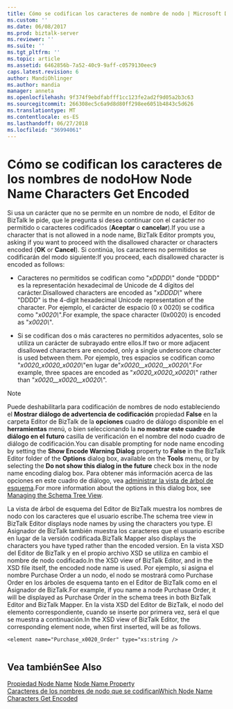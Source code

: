 ```yaml
---
title: Cómo se codifican los caracteres de nombre de nodo | Microsoft Docs
ms.custom: ''
ms.date: 06/08/2017
ms.prod: biztalk-server
ms.reviewer: ''
ms.suite: ''
ms.tgt_pltfrm: ''
ms.topic: article
ms.assetid: 6462856b-7a52-40c9-9aff-c0579130eec9
caps.latest.revision: 6
author: MandiOhlinger
ms.author: mandia
manager: anneta
ms.openlocfilehash: 9f374f9ebdfabfff1cc123fe2ad2f9d05a2b3c63
ms.sourcegitcommit: 266308ec5c6a9d8d80ff298ee6051b4843c5d626
ms.translationtype: MT
ms.contentlocale: es-ES
ms.lasthandoff: 06/27/2018
ms.locfileid: "36994061"
---
```

# <a name="how-node-name-characters-get-encoded"></a><span data-ttu-id="c69e6-102">Cómo se codifican los caracteres de los nombres de nodo</span><span class="sxs-lookup"><span data-stu-id="c69e6-102">How Node Name Characters Get Encoded</span></span>
<span data-ttu-id="c69e6-103">Si usa un carácter que no se permite en un nombre de nodo, el Editor de BizTalk le pide, que le pregunta si desea continuar con el carácter no permitido o caracteres codificados (**Aceptar** o **cancelar**).</span><span class="sxs-lookup"><span data-stu-id="c69e6-103">If you use a character that is not allowed in a node name, BizTalk Editor prompts you, asking if you want to proceed with the disallowed character or characters encoded (**OK** or **Cancel**).</span></span> <span data-ttu-id="c69e6-104">Si continúa, los caracteres no permitidos se codificarán del modo siguiente:</span><span class="sxs-lookup"><span data-stu-id="c69e6-104">If you proceed, each disallowed character is encoded as follows:</span></span>  
  
- <span data-ttu-id="c69e6-105">Caracteres no permitidos se codifican como "*xDDDD\\*" donde "DDDD" es la representación hexadecimal de Unicode de 4 dígitos del carácter.</span><span class="sxs-lookup"><span data-stu-id="c69e6-105">Disallowed characters are encoded as "*xDDDD\\*" where "DDDD" is the 4-digit hexadecimal Unicode representation of the character.</span></span> <span data-ttu-id="c69e6-106">Por ejemplo, el carácter de espacio (0 x 0020) se codifica como "*x0020\\*".</span><span class="sxs-lookup"><span data-stu-id="c69e6-106">For example, the space character (0x0020) is encoded as "*x0020\\*".</span></span>  
  
- <span data-ttu-id="c69e6-107">Si se codifican dos o más caracteres no permitidos adyacentes, solo se utiliza un carácter de subrayado entre ellos.</span><span class="sxs-lookup"><span data-stu-id="c69e6-107">If two or more adjacent disallowed characters are encoded, only a single underscore character is used between them.</span></span> <span data-ttu-id="c69e6-108">Por ejemplo, tres espacios se codifican como "*x0020_x0020_x0020\\*"en lugar de"*x0020\__x0020\__x0020\\*".</span><span class="sxs-lookup"><span data-stu-id="c69e6-108">For example, three spaces are encoded as "*x0020_x0020_x0020\\*" rather than "*x0020\__x0020\__x0020\\*".</span></span>  
  
> [!NOTE]
>  <span data-ttu-id="c69e6-109">Puede deshabilitarla para codificación de nombres de nodo estableciendo el **Mostrar diálogo de advertencia de codificación** propiedad **False** en la carpeta Editor de BizTalk de la **opciones** cuadro de diálogo disponible en el **herramientas** menú, o bien seleccionando la **no mostrar este cuadro de diálogo en el futuro** casilla de verificación en el nombre del nodo cuadro de diálogo de codificación.</span><span class="sxs-lookup"><span data-stu-id="c69e6-109">You can disable prompting for node name encoding by setting the **Show Encode Warning Dialog** property to **False** in the BizTalk Editor folder of the **Options** dialog box, available on the **Tools** menu, or by selecting the **Do not show this dialog in the future** check box in the node name encoding dialog box.</span></span> <span data-ttu-id="c69e6-110">Para obtener más información acerca de las opciones en este cuadro de diálogo, vea [administrar la vista de árbol de esquema](../core/how-to-manage-the-schema-tree-view.md).</span><span class="sxs-lookup"><span data-stu-id="c69e6-110">For more information about the options in this dialog box, see [Managing the Schema Tree View](../core/how-to-manage-the-schema-tree-view.md).</span></span>  
  
 <span data-ttu-id="c69e6-111">La vista de árbol de esquema del Editor de BizTalk muestra los nombres de nodo con los caracteres que el usuario escribe.</span><span class="sxs-lookup"><span data-stu-id="c69e6-111">The schema tree view in BizTalk Editor displays node names by using the characters you type.</span></span> <span data-ttu-id="c69e6-112">El Asignador de BizTalk también muestra los caracteres que el usuario escribe en lugar de la versión codificada.</span><span class="sxs-lookup"><span data-stu-id="c69e6-112">BizTalk Mapper also displays the characters you have typed rather than the encoded version.</span></span> <span data-ttu-id="c69e6-113">En la vista XSD del Editor de BizTalk y en el propio archivo XSD se utiliza en cambio el nombre de nodo codificado.</span><span class="sxs-lookup"><span data-stu-id="c69e6-113">In the XSD view of BizTalk Editor, and in the XSD file itself, the encoded node name is used.</span></span> <span data-ttu-id="c69e6-114">Por ejemplo, si asigna el nombre Purchase Order a un nodo, el nodo se mostrará como Purchase Order en los árboles de esquema tanto en el Editor de BizTalk como en el Asignador de BizTalk.</span><span class="sxs-lookup"><span data-stu-id="c69e6-114">For example, if you name a node Purchase Order, it will be displayed as Purchase Order in the schema trees in both BizTalk Editor and BizTalk Mapper.</span></span> <span data-ttu-id="c69e6-115">En la vista XSD del Editor de BizTalk, el nodo del elemento correspondiente, cuando se inserte por primera vez, será el que se muestra a continuación.</span><span class="sxs-lookup"><span data-stu-id="c69e6-115">In the XSD view of BizTalk Editor, the corresponding element node, when first inserted, will be as follows.</span></span>  
  
```  
<element name="Purchase_x0020_Order" type="xs:string />  
  
```  
  
## <a name="see-also"></a><span data-ttu-id="c69e6-116">Vea también</span><span class="sxs-lookup"><span data-stu-id="c69e6-116">See Also</span></span>  
 <span data-ttu-id="c69e6-117">[Propiedad Node Name](../core/node-name-property.md) </span><span class="sxs-lookup"><span data-stu-id="c69e6-117">[Node Name Property](../core/node-name-property.md) </span></span>  
 [<span data-ttu-id="c69e6-118">Caracteres de los nombres de nodo que se codifican</span><span class="sxs-lookup"><span data-stu-id="c69e6-118">Which Node Name Characters Get Encoded</span></span>](../core/which-node-name-characters-get-encoded.md)